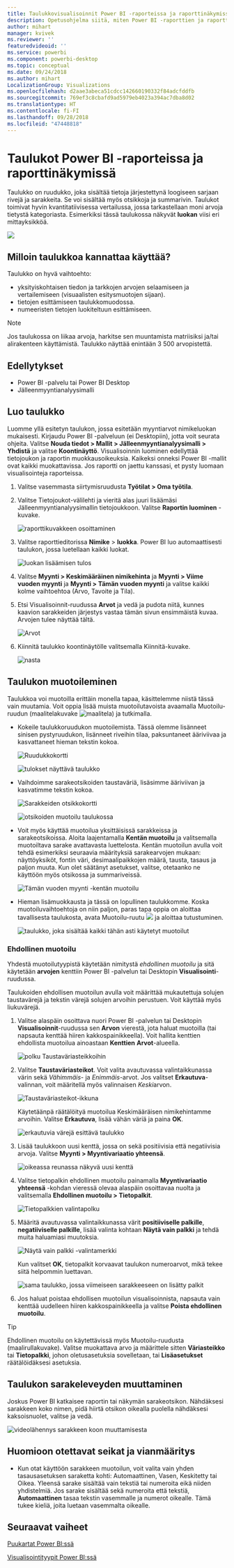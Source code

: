 ```yaml
---
title: Taulukkovisualisoinnit Power BI -raporteissa ja raporttinäkymissä
description: Opetusohjelma siitä, miten Power BI -raporttien ja raporttinäkymien taulukkovisualisointien kanssa työskennellään ja miten sarakkeiden leveyksiä muutetaan.
author: mihart
manager: kvivek
ms.reviewer: ''
featuredvideoid: ''
ms.service: powerbi
ms.component: powerbi-desktop
ms.topic: conceptual
ms.date: 09/24/2018
ms.author: mihart
LocalizationGroup: Visualizations
ms.openlocfilehash: d2aae3abeca51cdcc142660190332f84adcfddfb
ms.sourcegitcommit: 769ef3c8cbafd9ad5979eb4023a394ac7dba8d02
ms.translationtype: HT
ms.contentlocale: fi-FI
ms.lasthandoff: 09/28/2018
ms.locfileid: "47448818"
---
```

# <a name="tables-in-power-bi-reports-and-dashboards"></a>Taulukot Power BI -raporteissa ja raporttinäkymissä
Taulukko on ruudukko, joka sisältää tietoja järjestettynä loogiseen sarjaan rivejä ja sarakkeita. Se voi sisältää myös otsikkoja ja summarivin. Taulukot toimivat hyvin kvantitatiivisessa vertailussa, jossa tarkastellaan moni arvoja tietystä kategoriasta. Esimerkiksi tässä taulukossa näkyvät **luokan** viisi eri mittayksikköä.

![](media/power-bi-visualization-tables/table.png)

## <a name="when-to-use-a-table"></a>Milloin taulukkoa kannattaa käyttää?
Taulukko on hyvä vaihtoehto:

* yksityiskohtaisen tiedon ja tarkkojen arvojen selaamiseen ja vertailemiseen (visuaalisten esitysmuotojen sijaan).
* tietojen esittämiseen taulukkomuodossa.
* numeeristen tietojen luokiteltuun esittämiseen.   

> [!NOTE]
> Jos taulukossa on liikaa arvoja, harkitse sen muuntamista matriisiksi ja/tai alirakenteen käyttämistä. Taulukko näyttää enintään 3 500 arvopistettä.

## <a name="prerequisites"></a>Edellytykset
- Power BI -palvelu tai Power BI Desktop
- Jälleenmyyntianalyysimalli

## <a name="create-a-table"></a>Luo taulukko
Luomme yllä esitetyn taulukon, jossa esitetään myyntiarvot nimikeluokan mukaisesti. Kirjaudu Power BI -palveluun (ei Desktopiin), jotta voit seurata ohjeita. Valitse **Nouda tiedot \> Mallit \> Jälleenmyyntianalyysimalli > Yhdistä** ja valitse **Koontinäyttö**. Visualisoinnin luominen edellyttää tietojoukon ja raportin muokkausoikeuksia. Kaikeksi onneksi Power BI -mallit ovat kaikki muokattavissa. Jos raportti on jaettu kanssasi, et pysty luomaan visualisointeja raporteissa.

1. Valitse vasemmasta siirtymisruudusta **Työtilat > Oma työtila**.    
2. Valitse Tietojoukot-välilehti ja vieritä alas juuri lisäämäsi Jälleenmyyntianalyysimallin tietojoukkoon.  Valitse **Raportin luominen** -kuvake.

    ![raporttikuvakkeen osoittaminen](media/power-bi-visualization-tables/power-bi-create-report.png)
2. Valitse raporttieditorissa **Nimike** > **luokka**.  Power BI luo automaattisesti taulukon, jossa luetellaan kaikki luokat.

    ![luokan lisäämisen tulos](media/power-bi-visualization-tables/power-bi-table1.png)
3. Valitse **Myynti > Keskimääräinen nimikehinta** ja **Myynti > Viime vuoden myynti** ja **Myynti > Tämän vuoden myynti** ja valitse kaikki kolme vaihtoehtoa (Arvo, Tavoite ja Tila).   
4. Etsi Visualisoinnit-ruudussa **Arvot** ja vedä ja pudota niitä, kunnes kaavion sarakkeiden järjestys vastaa tämän sivun ensimmäistä kuvaa.  Arvojen tulee näyttää tältä.

    ![Arvot](media/power-bi-visualization-tables/power-bi-table2.png)
5. Kiinnitä taulukko koontinäytölle valitsemalla Kiinnitä-kuvake.  

     ![nasta](media/power-bi-visualization-tables/pbi_pintile.png)

## <a name="format-the-table"></a>Taulukon muotoileminen
Taulukkoa voi muotoilla erittäin monella tapaa, käsittelemme niistä tässä vain muutamia. Voit oppia lisää muista muotoilutavoista avaamalla Muotoilu-ruudun (maalitelakuvake ![maalitela](media/power-bi-visualization-tables/power-bi-format.png)) ja tutkimalla.

* Kokeile taulukkoruudukon muotoilemista. Tässä olemme lisänneet sinisen pystyruudukon, lisänneet riveihin tilaa, paksuntaneet ääriviivaa ja kasvattaneet hieman tekstin kokoa.

    ![Ruudukkokortti](media/power-bi-visualization-tables/power-bi-table-gridnew.png)

    ![tulokset näyttävä taulukko](media/power-bi-visualization-tables/power-bi-table-grid3.png)
* Vaihdoimme sarakeotsikoiden taustaväriä, lisäsimme ääriviivan ja kasvatimme tekstin kokoa. 

    ![Sarakkeiden otsikkokortti](media/power-bi-visualization-tables/power-bi-table-column-headers.png)

    ![otsikoiden muotoilu taulukossa](media/power-bi-visualization-tables/power-bi-table-column2.png)

* Voit myös käyttää muotoilua yksittäisissä sarakkeissa ja sarakeotsikoissa. Aloita laajentamalla **Kentän muotoilu** ja valitsemalla muotoiltava sarake avattavasta luettelosta. Kentän muotoilun avulla voit tehdä esimerkiksi seuraavia määrityksiä sarakearvojen mukaan: näyttöyksiköt, fontin väri, desimaalipaikkojen määrä, tausta, tasaus ja paljon muuta. Kun olet säätänyt asetukset, valitse, otetaanko ne käyttöön myös otsikossa ja summariveissä.

    ![Tämän vuoden myynti -kentän muotoilu](media/power-bi-visualization-tables/power-bi-field-formatting.png)

* Hieman lisämuokkausta ja tässä on lopullinen taulukkomme. Koska muotoiluvaihtoehtoja on niin paljon, paras tapa oppia on aloittaa tavallisesta taulukosta, avata Muotoilu-ruutu ![](media/power-bi-visualization-tables/power-bi-format.png) ja aloittaa tutustuminen. 

    ![taulukko, joka sisältää kaikki tähän asti käytetyt muotoilut](media/power-bi-visualization-tables/power-bi-table-format.png)

### <a name="conditional-formatting"></a>Ehdollinen muotoilu
Yhdestä muotoilutyypistä käytetään nimitystä *ehdollinen muotoilu* ja sitä käytetään **arvojen** kenttiin Power BI -palvelun tai Desktopin **Visualisointi**-ruudussa. 

Taulukoiden ehdollisen muotoilun avulla voit määrittää mukautettuja solujen taustavärejä ja tekstin värejä solujen arvoihin perustuen. Voit käyttää myös liukuvärejä. 

1. Valitse alaspäin osoittava nuori Power BI -palvelun tai Desktopin **Visualisoinnit**-ruudussa sen **Arvon** vierestä, jota haluat muotoilla (tai napsauta kenttää hiiren kakkospainikkeella). Voit hallita kenttien ehdollista muotoilua ainoastaan **Kenttien** **Arvot**-alueella.

    ![polku Taustaväriasteikkoihin](media/power-bi-visualization-tables/power-bi-conditional-formatting-background.png)
2. Valitse **Taustaväriasteikot**. Voit valita avautuvassa valintaikkunassa värin sekä *Vähimmäis-* ja *Enimmäis*-arvot. Jos valitset **Erkautuva**-valinnan, voit määritellä myös valinnaisen *Keski*arvon.

    ![Taustaväriasteikot-ikkuna](media/power-bi-visualization-tables/power-bi-conditional-formatting-background2.png)

    Käytetäänpä räätälöityä muotoilua Keskimääräisen nimikehintamme arvoihin. Valitse **Erkautuva**, lisää vähän väriä ja paina **OK**. 

    ![erkautuvia värejä esittävä taulukko](media/power-bi-visualization-tables/power-bi-conditional-formatting-data-background.png)
3. Lisää taulukkoon uusi kenttä, jossa on sekä positiivisia että negatiivisia arvoja.  Valitse **Myynti > Myyntivariaatio yhteensä**. 

    ![oikeassa reunassa näkyvä uusi kenttä](media/power-bi-visualization-tables/power-bi-conditional-formatting2.png)
4. Valitse tietopalkin ehdollinen muotoilu painamalla **Myyntivariaatio yhteensä** -kohdan vieressä olevaa alaspäin osoittavaa nuolta ja valitsemalla **Ehdollinen muotoilu > Tietopalkit**.

    ![Tietopalkkien valintapolku](media/power-bi-visualization-tables/power-bi-conditional-formatting-data-bars.png)
5. Määritä avautuvassa valintaikkunassa värit **positiiviselle palkille**, **negatiiviselle palkille**, lisää valinta kohtaan **Näytä vain palkki** ja tehdä muita haluamiasi muutoksia.

    ![Näytä vain palkki -valintamerkki](media/power-bi-visualization-tables/power-bi-data-bars.png)

    Kun valitset **OK**, tietopalkit korvaavat taulukon numeroarvot, mikä tekee siitä helpommin luettavan.

    ![sama taulukko, jossa viimeiseen sarakkeeseen on lisätty palkit](media/power-bi-visualization-tables/power-bi-conditional-formatting-data-bars2.png)
6. Jos haluat poistaa ehdollisen muotoilun visualisoinnista, napsauta vain kenttää uudelleen hiiren kakkospainikkeella ja valitse **Poista ehdollinen muotoilu**.

> [!TIP]
> Ehdollinen muotoilu on käytettävissä myös Muotoilu-ruudusta (maalirullakuvake). Valitse muokattava arvo ja määrittele sitten **Väriasteikko** tai **Tietopalkki**, johon oletusasetuksia sovelletaan, tai **Lisäasetukset** räätälöidäksesi asetuksia.
> 
> 

## <a name="adjust-the-column-width-of-a-table"></a>Taulukon sarakeleveyden muuttaminen
Joskus Power BI katkaisee raportin tai näkymän sarakeotsikon. Nähdäksesi sarakkeen koko nimen, pidä hiirtä otsikon oikealla puolella nähdäksesi kaksoisnuolet, valitse ja vedä.

![videolähennys sarakkeen koon muuttamisesta](media/power-bi-visualization-tables/resizetable.gif)

## <a name="considerations-and-troubleshooting"></a>Huomioon otettavat seikat ja vianmääritys
* Kun otat käyttöön sarakkeen muotoilun, voit valita vain yhden tasausasetuksen saraketta kohti: Automaattinen, Vasen, Keskitetty tai Oikea. Yleensä sarake sisältää vain tekstiä tai numeroita eikä niiden yhdistelmiä. Jos sarake sisältää sekä numeroita että tekstiä, **Automaattinen** tasaa tekstin vasemmalle ja numerot oikealle. Tämä tukee kieliä, joita luetaan vasemmalta oikealle.   

## <a name="next-steps"></a>Seuraavat vaiheet

[Puukartat Power BI:ssä](power-bi-visualization-treemaps.md)

[Visualisointityypit Power BI:ssä](power-bi-visualization-types-for-reports-and-q-and-a.md)